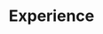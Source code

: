 ---
title: "Experience"
description: "Below are links to some of the roles that have given me invaluable hands-on experience:"
draft: false
---